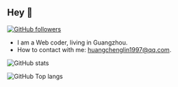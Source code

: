 ## Hey 👋

[![GitHub followers](https://img.shields.io/github/followers/skylooker-hub?label=Github%20followers)](https://github.com/Skylooker-hub)

- I am a Web coder, living in Guangzhou.
- How to contact with me: huangchenglin1997@qq.com.

![GitHub stats](https://github-readme-stats.vercel.app/api?username=skylooker-hub&theme=github_dark)

![GitHub Top langs](https://github-readme-stats.vercel.app/api/top-langs/?username=skylooker-hub&hide=html,java,jupyter&layout=compact&theme=github_dark)
